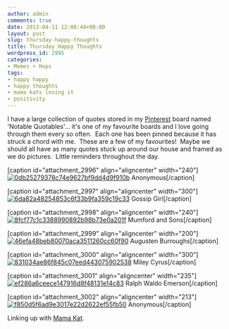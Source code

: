 ```yaml
---
author: admin
comments: true
date: 2013-04-11 12:08:44+00:00
layout: post
slug: thursday-happy-thoughts
title: Thursday Happy Thoughts
wordpress_id: 2995
categories:
- Memes + Hops
tags:
- happy happy
- happy thoughts
- mama kats losing it
- positivity
---
```


I have a large collection of quotes stored in my [Pinterest](http://pinterest.com/emmaleehughes/notable-quotables/) board named 'Notable Quotables'... it's one of my favourite boards and I love going through them every so often.  Each one has been pinned because it has struck a chord with me.  These are a few of my favourites!  Maybe we should all have as many quotes stuck up around our house and framed as we do pictures.  Little reminders throughout the day.

[caption id="attachment_2996" align="aligncenter" width="240"][![0db25279378c74e9627bf9dd4d9f910b](http://www.outmumbered.com/wp-content/uploads/2013/04/0db25279378c74e9627bf9dd4d9f910b-240x300.jpg)](http://www.outmumbered.com/wp-content/uploads/2013/04/0db25279378c74e9627bf9dd4d9f910b.jpg) Anonymous[/caption]

[caption id="attachment_2997" align="aligncenter" width="300"][![6da82a48254853c6f33b9fa359c19c33](http://www.outmumbered.com/wp-content/uploads/2013/04/6da82a48254853c6f33b9fa359c19c33-300x259.jpg)](http://www.outmumbered.com/wp-content/uploads/2013/04/6da82a48254853c6f33b9fa359c19c33.jpg) Gossip Girl[/caption]

[caption id="attachment_2998" align="aligncenter" width="240"][![8fcf77c1c3388990892b98b73e0a201f](http://www.outmumbered.com/wp-content/uploads/2013/04/8fcf77c1c3388990892b98b73e0a201f-240x300.jpg)](http://www.outmumbered.com/wp-content/uploads/2013/04/8fcf77c1c3388990892b98b73e0a201f.jpg) Mumford and Sons[/caption]

[caption id="attachment_2999" align="aligncenter" width="200"][![46efa48beb80070aca3511260cc60f90](http://www.outmumbered.com/wp-content/uploads/2013/04/46efa48beb80070aca3511260cc60f90-200x300.jpg)](http://www.outmumbered.com/wp-content/uploads/2013/04/46efa48beb80070aca3511260cc60f90.jpg) Augusten Burroughs[/caption]

[caption id="attachment_3000" align="aligncenter" width="300"][![831034ae86f845c07eed443075902538](http://www.outmumbered.com/wp-content/uploads/2013/04/831034ae86f845c07eed443075902538-300x248.jpg)](http://www.outmumbered.com/wp-content/uploads/2013/04/831034ae86f845c07eed443075902538.jpg) Miley Cyrus[/caption]

[caption id="attachment_3001" align="aligncenter" width="235"][![ef286a6ceece147916d8f48131e14c83](http://www.outmumbered.com/wp-content/uploads/2013/04/ef286a6ceece147916d8f48131e14c83-235x300.jpg)](http://www.outmumbered.com/wp-content/uploads/2013/04/ef286a6ceece147916d8f48131e14c83.jpg) Ralph Waldo Emerson[/caption]

[caption id="attachment_3002" align="aligncenter" width="213"][![f850d5f6ad9e3017e22d2622ef55fb50](http://www.outmumbered.com/wp-content/uploads/2013/04/f850d5f6ad9e3017e22d2622ef55fb50-213x300.jpg)](http://www.outmumbered.com/wp-content/uploads/2013/04/f850d5f6ad9e3017e22d2622ef55fb50.jpg) Anonymous[/caption]

Linking up with [Mama Kat](http://www.mamakatslosinit.com/blog/).
